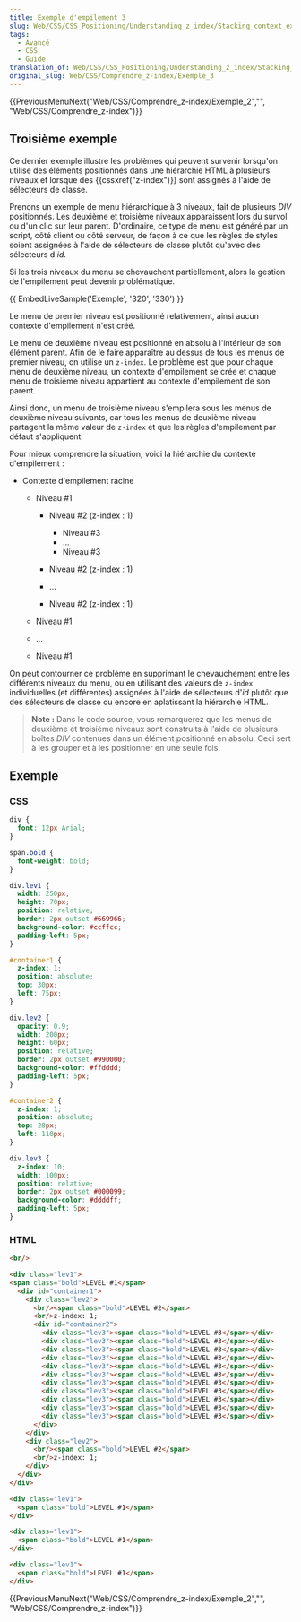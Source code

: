 ```yaml
---
title: Exemple d'empilement 3
slug: Web/CSS/CSS_Positioning/Understanding_z_index/Stacking_context_example_3
tags:
  - Avancé
  - CSS
  - Guide
translation_of: Web/CSS/CSS_Positioning/Understanding_z_index/Stacking_context_example_3
original_slug: Web/CSS/Comprendre_z-index/Exemple_3
---
```

{{PreviousMenuNext("Web/CSS/Comprendre_z-index/Exemple_2","", "Web/CSS/Comprendre_z-index")}}

## Troisième exemple

Ce dernier exemple illustre les problèmes qui peuvent survenir lorsqu'on utilise des éléments positionnés dans une hiérarchie HTML à plusieurs niveaux et lorsque des {{cssxref("z-index")}} sont assignés à l'aide de sélecteurs de classe.

Prenons un exemple de menu hiérarchique à 3 niveaux, fait de plusieurs _DIV_ positionnés. Les deuxième et troisième niveaux apparaissent lors du survol ou d'un clic sur leur parent. D'ordinaire, ce type de menu est généré par un script, côté client ou côté serveur, de façon à ce que les règles de styles soient assignées à l'aide de sélecteurs de classe plutôt qu'avec des sélecteurs d'_id_.

Si les trois niveaux du menu se chevauchent partiellement, alors la gestion de l'empilement peut devenir problématique.

{{ EmbedLiveSample('Exemple', '320', '330') }}

Le menu de premier niveau est positionné relativement, ainsi aucun contexte d'empilement n'est créé.

Le menu de deuxième niveau est positionné en absolu à l'intérieur de son élément parent. Afin de le faire apparaître au dessus de tous les menus de premier niveau, on utilise un `z-index`. Le problème est que pour chaque menu de deuxième niveau, un contexte d'empilement se crée et chaque menu de troisième niveau appartient au contexte d'empilement de son parent.

Ainsi donc, un menu de troisième niveau s'empilera sous les menus de deuxième niveau suivants, car tous les menus de deuxième niveau partagent la même valeur de `z-index` et que les règles d'empilement par défaut s'appliquent.

Pour mieux comprendre la situation, voici la hiérarchie du contexte d'empilement&nbsp;:

- Contexte d'empilement racine

  - Niveau #1

    - Niveau #2 (z-index&nbsp;: 1)

      - Niveau #3
      - …
      - Niveau #3

    - Niveau #2 (z-index&nbsp;: 1)
    - …
    - Niveau #2 (z-index&nbsp;: 1)

  - Niveau #1
  - …
  - Niveau #1

On peut contourner ce problème en supprimant le chevauchement entre les différents niveaux du menu, ou en utilisant des valeurs de `z-index` individuelles (et différentes) assignées à l'aide de sélecteurs d'_id_ plutôt que des sélecteurs de classe ou encore en aplatissant la hiérarchie HTML.

> **Note :** Dans le code source, vous remarquerez que les menus de deuxième et troisième niveaux sont construits à l'aide de plusieurs boîtes _DIV_ contenues dans un élément positionné en absolu. Ceci sert à les grouper et à les positionner en une seule fois.

## Exemple

### CSS

```css
div {
  font: 12px Arial;
}

span.bold {
  font-weight: bold;
}

div.lev1 {
  width: 250px;
  height: 70px;
  position: relative;
  border: 2px outset #669966;
  background-color: #ccffcc;
  padding-left: 5px;
}

#container1 {
  z-index: 1;
  position: absolute;
  top: 30px;
  left: 75px;
}

div.lev2 {
  opacity: 0.9;
  width: 200px;
  height: 60px;
  position: relative;
  border: 2px outset #990000;
  background-color: #ffdddd;
  padding-left: 5px;
}

#container2 {
  z-index: 1;
  position: absolute;
  top: 20px;
  left: 110px;
}

div.lev3 {
  z-index: 10;
  width: 100px;
  position: relative;
  border: 2px outset #000099;
  background-color: #ddddff;
  padding-left: 5px;
}
```

### HTML

```html
<br/>

<div class="lev1">
<span class="bold">LEVEL #1</span>
  <div id="container1">
    <div class="lev2">
      <br/><span class="bold">LEVEL #2</span>
      <br/>z-index: 1;
      <div id="container2">
        <div class="lev3"><span class="bold">LEVEL #3</span></div>
        <div class="lev3"><span class="bold">LEVEL #3</span></div>
        <div class="lev3"><span class="bold">LEVEL #3</span></div>
        <div class="lev3"><span class="bold">LEVEL #3</span></div>
        <div class="lev3"><span class="bold">LEVEL #3</span></div>
        <div class="lev3"><span class="bold">LEVEL #3</span></div>
        <div class="lev3"><span class="bold">LEVEL #3</span></div>
        <div class="lev3"><span class="bold">LEVEL #3</span></div>
        <div class="lev3"><span class="bold">LEVEL #3</span></div>
        <div class="lev3"><span class="bold">LEVEL #3</span></div>
        <div class="lev3"><span class="bold">LEVEL #3</span></div>
      </div>
    </div>
    <div class="lev2">
      <br/><span class="bold">LEVEL #2</span>
      <br/>z-index: 1;
    </div>
  </div>
</div>

<div class="lev1">
  <span class="bold">LEVEL #1</span>
</div>

<div class="lev1">
  <span class="bold">LEVEL #1</span>
</div>

<div class="lev1">
  <span class="bold">LEVEL #1</span>
</div>
```

{{PreviousMenuNext("Web/CSS/Comprendre_z-index/Exemple_2","", "Web/CSS/Comprendre_z-index")}}
